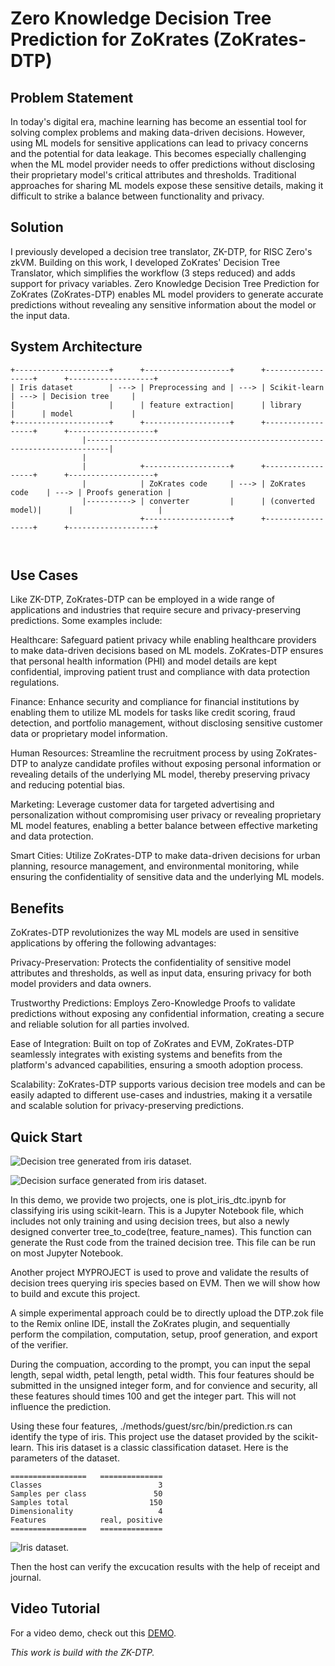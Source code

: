 # Zero Knowledge Decision Tree Prediction for ZoKrates (ZoKrates-DTP)


## Problem Statement
In today's digital era, machine learning has become an essential tool for solving complex problems and making data-driven decisions. However, using ML models for sensitive applications can lead to privacy concerns and the potential for data leakage. This becomes especially challenging when the ML model provider needs to offer predictions without disclosing their proprietary model's critical attributes and thresholds. Traditional approaches for sharing ML models expose these sensitive details, making it difficult to strike a balance between functionality and privacy.

## Solution

I previously developed a decision tree translator, ZK-DTP, for RISC Zero's zkVM. Building on this work, I developed ZoKrates' Decision Tree Translator, which simplifies the workflow (3 steps reduced) and adds support for privacy variables. Zero Knowledge Decision Tree Prediction for ZoKrates (ZoKrates-DTP) enables ML model providers to generate accurate predictions without revealing any sensitive information about the model or the input data.

## System Architecture
```
+---------------------+      +-------------------+      +------------------+      +-------------------+
| Iris dataset        | ---> | Preprocessing and | ---> | Scikit-learn     | ---> | Decision tree     |
|                     |      | feature extraction|      | library          |      | model             |
+---------------------+      +-------------------+      +------------------+      +-------------------+
                |---------------------------------------------------------------------------|
                |                                                                          
                |            +-------------------+      +------------------+      +-------------------+
                |            | ZoKrates code     | ---> | ZoKrates code    | ---> | Proofs generation |
                |----------> | converter         |      | (converted model)|      |                   |
                             +-------------------+      +------------------+      +-------------------+



```

## Use Cases

Like ZK-DTP, ZoKrates-DTP can be employed in a wide range of applications and industries that require secure and privacy-preserving predictions. Some examples include:

Healthcare: Safeguard patient privacy while enabling healthcare providers to make data-driven decisions based on ML models. ZoKrates-DTP ensures that personal health information (PHI) and model details are kept confidential, improving patient trust and compliance with data protection regulations.

Finance: Enhance security and compliance for financial institutions by enabling them to utilize ML models for tasks like credit scoring, fraud detection, and portfolio management, without disclosing sensitive customer data or proprietary model information.

Human Resources: Streamline the recruitment process by using ZoKrates-DTP to analyze candidate profiles without exposing personal information or revealing details of the underlying ML model, thereby preserving privacy and reducing potential bias.

Marketing: Leverage customer data for targeted advertising and personalization without compromising user privacy or revealing proprietary ML model features, enabling a better balance between effective marketing and data protection.

Smart Cities: Utilize ZoKrates-DTP to make data-driven decisions for urban planning, resource management, and environmental monitoring, while ensuring the confidentiality of sensitive data and the underlying ML models.

## Benefits

ZoKrates-DTP revolutionizes the way ML models are used in sensitive applications by offering the following advantages:

Privacy-Preservation: Protects the confidentiality of sensitive model attributes and thresholds, as well as input data, ensuring privacy for both model providers and data owners.

Trustworthy Predictions: Employs Zero-Knowledge Proofs to validate predictions without exposing any confidential information, creating a secure and reliable solution for all parties involved.

Ease of Integration: Built on top of ZoKrates and EVM, ZoKrates-DTP seamlessly integrates with existing systems and benefits from the platform's advanced capabilities, ensuring a smooth adoption process.

Scalability: ZoKrates-DTP supports various decision tree models and can be easily adapted to different use-cases and industries, making it a versatile and scalable solution for privacy-preserving predictions.

## Quick Start

![Decision tree generated from iris dataset.](./decision_tree_iris.png)

![Decision surface generated from iris dataset.](./decision_surface.png)

In this demo, we provide two projects, one is plot_iris_dtc.ipynb for classifying iris using scikit-learn. This is a Jupyter Notebook file, which includes not only training and using decision trees, but also a newly designed converter tree_to_code(tree, feature_names). This function can generate the Rust code from the trained decision tree. This file can be run on most Jupyter Notebook.

Another project MYPROJECT is used to prove and validate the results of decision trees querying iris species based on EVM. Then we will show how to build and excute this project.

A simple experimental approach could be to directly upload the DTP.zok file to the Remix online IDE, install the ZoKrates plugin, and sequentially perform the compilation, computation, setup, proof generation, and export of the verifier.

During the compuation, according to the prompt, you can input the sepal length, sepal width, petal length, petal width. This four features should be submitted in the unsigned integer form, and for convience and security, all these features should times 100 and get the integer part. This will not influence the prediction.


Using these four features, ./methods/guest/src/bin/prediction.rs can identify the type of iris. This project use the dataset provided by the scikit-learn. This iris dataset is a classic classification dataset. Here is the parameters of the dataset.

    =================   ==============
    Classes                          3
    Samples per class               50
    Samples total                  150
    Dimensionality                   4
    Features            real, positive
    =================   ==============


![Iris dataset.](./iris_dataset.png)


Then the host can verify the excucation results with the help of receipt and journal.

## Video Tutorial
For a video demo, check out this [DEMO](https://youtu.be/LE9eFDRjSYo).


*This work is build with the ZK-DTP.*
